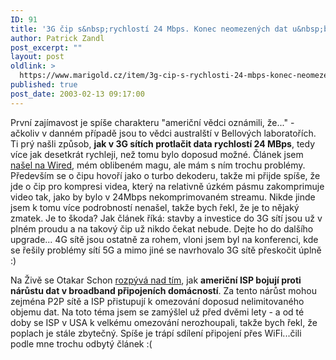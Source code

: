 ```yaml
---
ID: 91
title: '3G čip s&nbsp;rychlostí 24 Mbps. Konec neomezených dat u&nbsp;broadband ISP?'
author: Patrick Zandl
post_excerpt: ""
layout: post
oldlink: >
  https://www.marigold.cz/item/3g-cip-s-rychlosti-24-mbps-konec-neomezenych-dat-u-broadband-isp
published: true
post_date: 2003-02-13 09:17:00
---
```

<p>
První zajímavost je spíše charakteru "američní vědci oznámili, že..." - ačkoliv v danném případě jsou to vědci australští v Bellových laboratořích. Ti prý našli způsob, <STRONG>jak v 3G sítích protlačit data rychlostí 24 MBps</STRONG>, tedy více jak desetkrát rychleji, než tomu bylo doposud možné. Článek jsem <A href="http://www.wired.com/news/wireless/0,1382,57641,00.html" target=_blank>našel na Wired</A>, mém oblibeném magu, ale mám s ním trochu problémy. Především se o čipu hovoří jako o turbo dekoderu, takže mi přijde spíše, že jde o čip pro kompresi videa, který na relativně úzkém pásmu zakomprimuje video tak, jako by bylo v 24Mbps nekomprimovaném streamu. Nikde jinde jsem k tomu více podrobností nenašel, takže bych řekl, že je to nějaký zmatek. Je to škoda? Jak článek říká: stavby a investice do 3G sítí jsou už v plném proudu a na takový čip už nikdo čekat nebude. Dejte ho do dalšího upgrade... 4G sítě jsou ostatně za rohem, vloni jsem byl na konferenci, kde se řešily problémy sítí 5G a mimo jiné se navrhovalo 3G sítě přeskočit úplně :)</p>

<p>
Na Živě se Otakar Schon <A href="http://www.zive.cz/h/Uzivatel/Ar.asp?ARI=109397&amp;CAI=2114" target=_blank>rozpývá nad tím</A>, jak <STRONG>američní ISP bojují proti nárůstu dat v broadband připojeních domácností</STRONG>. Za tento nárůst mohou zejména P2P sítě a ISP přistupují k omezování doposud nelimitovaného objemu dat. Na toto téma jsem se zamýšlel už před dvěmi lety - a od té doby se ISP v USA k velkému omezování nerozhoupali, takže bych řekl, že poplach je stále zbytečný. Spíše je trápí sdílení připojení přes WiFi...čili podle mne trochu odbytý článek :(</p>
